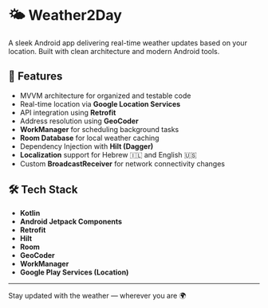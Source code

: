 # 🌤️ Weather2Day

A sleek Android app delivering real-time weather updates based on your location. Built with clean architecture and modern Android tools.

## 🚀 Features

- MVVM architecture for organized and testable code  
- Real-time location via **Google Location Services**  
- API integration using **Retrofit**  
- Address resolution using **GeoCoder**  
- **WorkManager** for scheduling background tasks  
- **Room Database** for local weather caching  
- Dependency Injection with **Hilt (Dagger)**  
- **Localization** support for Hebrew 🇮🇱 and English 🇺🇸  
- Custom **BroadcastReceiver** for network connectivity changes  

## 🛠️ Tech Stack

- **Kotlin**  
- **Android Jetpack Components**  
- **Retrofit**  
- **Hilt**  
- **Room**  
- **GeoCoder**  
- **WorkManager**  
- **Google Play Services (Location)**  

---

Stay updated with the weather — wherever you are 🌍  
